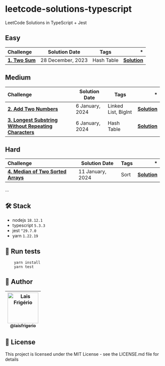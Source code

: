 # leetcode-solutions-typescript

LeetCode Solutions in TypeScript + Jest

## Easy

| Challenge                                                | Solution Date     | Tags       |                                          \* |
| :------------------------------------------------------- | ----------------- | ---------- | ------------------------------------------: |
| [**1. Two Sum**](https://leetcode.com/problems/two-sum/) | 28 December, 2023 | Hash Table | [**Solution**](./solutions/easy/1-two-sum/) |

## Medium

| Challenge                                                                                               | Solution Date   | Tags                |                                                                                   \* |
| :------------------------------------------------------------------------------------------------------ | --------------- | ------------------- | -----------------------------------------------------------------------------------: |
| [**2. Add Two Numbers**](https://leetcode.com/problems/add-two-numbers/)                                | 6 January, 2024 | Linked List, BigInt |                                [**Solution**](./solutions/medium/2-add-two-numbers/) |
| [**3. Longest Substring Without Repeating Characters**](https://leetcode.com/problems/add-two-numbers/) | 6 January, 2024 | Hash Table          | [**Solution**](./solutions/medium/3-longest-substring-without-repeating-characters/) |

## Hard

| Challenge                                                                                        | Solution Date    | Tags |                                                              \* |
| :----------------------------------------------------------------------------------------------- | ---------------- | ---- | --------------------------------------------------------------: |
| [**4. Median of Two Sorted Arrays**](https://leetcode.com/problems/median-of-two-sorted-arrays/) | 11 January, 2024 | Sort | [**Solution**](./solutions/hard/4-median-of-two-sorted-arrays/) |

...

## 🛠️ Stack

- nodejs `18.12.1`
- typescript `5.3.3`
- jest `^29.7.0`
- yarn `1.22.19`

## :gem: Run tests

```
    yarn install
    yarn test
```

## 👩 Author

| [<img src="https://avatars.githubusercontent.com/u/20709086?v=4" width="100px;" alt="Lais Frigério"/><br /><sub><b>@laisfrigerio</b></sub>](https://instagram.com/laisfrigerio/)<br /> |
| :------------------------------------------------------------------------------------------------------------------------------------------------------------------------------------: |

## 📄 License

This project is licensed under the MIT License - see the LICENSE.md file for details
